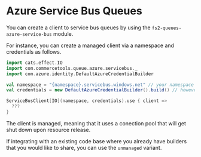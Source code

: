 # Azure Service Bus Queues

You can create a client to service bus queues by using the `fs2-queues-azure-service-bus` module.

For instance, you can create a managed client via a namespace and credentials as follows.

```scala mdoc:compile-only
import cats.effect.IO
import com.commercetools.queue.azure.servicebus._
import com.azure.identity.DefaultAzureCredentialBuilder

val namespace = "{namespace}.servicebus.windows.net" // your namespace
val credentials = new DefaultAzureCredentialBuilder().build() // however you want to authenticate

ServiceBusClient[IO](namespace, credentials).use { client =>
  ???
}
```

The client is managed, meaning that it uses a conection pool that will get shut down upon resource release.

If integrating with an existing code base where you already have builders that you would like to share, you can use the `unmanaged` variant.

